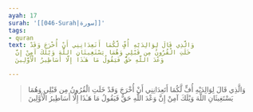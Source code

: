 ```yaml
---
ayah: 17
surah: '[[046-Surah|سورة]]'
tags:
- quran
text: وَالَّذِي قَالَ لِوَالِدَيْهِ أُفٍّ لَّكُمَا أَتَعِدَانِنِي أَنْ أُخْرَجَ وَقَدْ
  خَلَتِ الْقُرُونُ مِن قَبْلِي وَهُمَا يَسْتَغِيثَانِ اللَّهَ وَيْلَكَ آمِنْ إِنَّ
  وَعْدَ اللَّهِ حَقٌّ فَيَقُولُ مَا هَـٰذَا إِلَّا أَسَاطِيرُ الْأَوَّلِينَ

---
```

> وَالَّذِي قَالَ لِوَالِدَيْهِ أُفٍّ لَّكُمَا أَتَعِدَانِنِي أَنْ أُخْرَجَ وَقَدْ خَلَتِ الْقُرُونُ مِن قَبْلِي وَهُمَا يَسْتَغِيثَانِ اللَّهَ وَيْلَكَ آمِنْ إِنَّ وَعْدَ اللَّهِ حَقٌّ فَيَقُولُ مَا هَـٰذَا إِلَّا أَسَاطِيرُ الْأَوَّلِينَ
